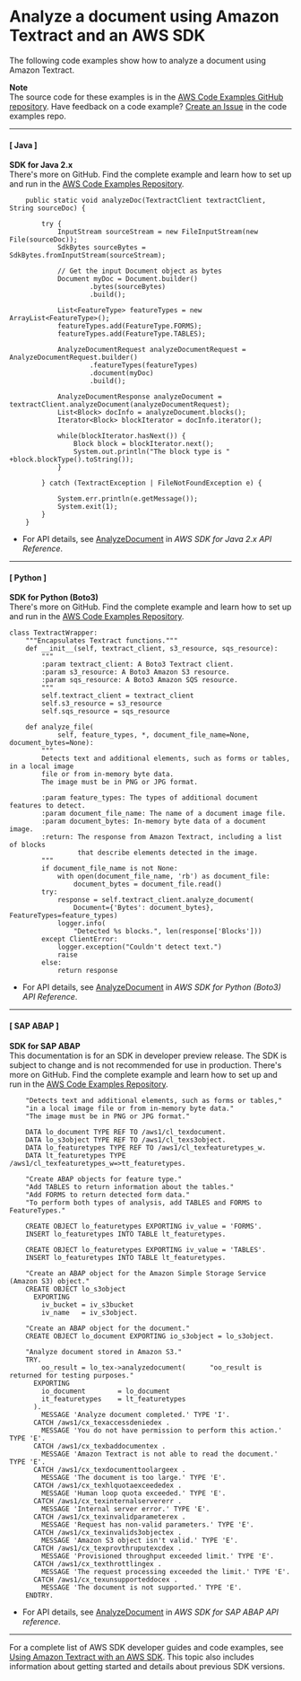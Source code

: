 # Analyze a document using Amazon Textract and an AWS SDK<a name="example_textract_AnalyzeDocument_section"></a>

The following code examples show how to analyze a document using Amazon Textract\.

**Note**  
The source code for these examples is in the [AWS Code Examples GitHub repository](https://github.com/awsdocs/aws-doc-sdk-examples)\. Have feedback on a code example? [Create an Issue](https://github.com/awsdocs/aws-doc-sdk-examples/issues/new/choose) in the code examples repo\. 

------
#### [ Java ]

**SDK for Java 2\.x**  
 There's more on GitHub\. Find the complete example and learn how to set up and run in the [AWS Code Examples Repository](https://github.com/awsdocs/aws-doc-sdk-examples/tree/main/javav2/example_code/textract#readme)\. 
  

```
    public static void analyzeDoc(TextractClient textractClient, String sourceDoc) {

        try {
            InputStream sourceStream = new FileInputStream(new File(sourceDoc));
            SdkBytes sourceBytes = SdkBytes.fromInputStream(sourceStream);

            // Get the input Document object as bytes
            Document myDoc = Document.builder()
                    .bytes(sourceBytes)
                    .build();

            List<FeatureType> featureTypes = new ArrayList<FeatureType>();
            featureTypes.add(FeatureType.FORMS);
            featureTypes.add(FeatureType.TABLES);

            AnalyzeDocumentRequest analyzeDocumentRequest = AnalyzeDocumentRequest.builder()
                    .featureTypes(featureTypes)
                    .document(myDoc)
                    .build();

            AnalyzeDocumentResponse analyzeDocument = textractClient.analyzeDocument(analyzeDocumentRequest);
            List<Block> docInfo = analyzeDocument.blocks();
            Iterator<Block> blockIterator = docInfo.iterator();

            while(blockIterator.hasNext()) {
                Block block = blockIterator.next();
                System.out.println("The block type is " +block.blockType().toString());
            }

        } catch (TextractException | FileNotFoundException e) {

            System.err.println(e.getMessage());
            System.exit(1);
        }
    }
```
+  For API details, see [AnalyzeDocument](https://docs.aws.amazon.com/goto/SdkForJavaV2/textract-2018-06-27/AnalyzeDocument) in *AWS SDK for Java 2\.x API Reference*\. 

------
#### [ Python ]

**SDK for Python \(Boto3\)**  
 There's more on GitHub\. Find the complete example and learn how to set up and run in the [AWS Code Examples Repository](https://github.com/awsdocs/aws-doc-sdk-examples/tree/main/python/example_code/textract#code-examples)\. 
  

```
class TextractWrapper:
    """Encapsulates Textract functions."""
    def __init__(self, textract_client, s3_resource, sqs_resource):
        """
        :param textract_client: A Boto3 Textract client.
        :param s3_resource: A Boto3 Amazon S3 resource.
        :param sqs_resource: A Boto3 Amazon SQS resource.
        """
        self.textract_client = textract_client
        self.s3_resource = s3_resource
        self.sqs_resource = sqs_resource

    def analyze_file(
            self, feature_types, *, document_file_name=None, document_bytes=None):
        """
        Detects text and additional elements, such as forms or tables, in a local image
        file or from in-memory byte data.
        The image must be in PNG or JPG format.

        :param feature_types: The types of additional document features to detect.
        :param document_file_name: The name of a document image file.
        :param document_bytes: In-memory byte data of a document image.
        :return: The response from Amazon Textract, including a list of blocks
                 that describe elements detected in the image.
        """
        if document_file_name is not None:
            with open(document_file_name, 'rb') as document_file:
                document_bytes = document_file.read()
        try:
            response = self.textract_client.analyze_document(
                Document={'Bytes': document_bytes}, FeatureTypes=feature_types)
            logger.info(
                "Detected %s blocks.", len(response['Blocks']))
        except ClientError:
            logger.exception("Couldn't detect text.")
            raise
        else:
            return response
```
+  For API details, see [AnalyzeDocument](https://docs.aws.amazon.com/goto/boto3/textract-2018-06-27/AnalyzeDocument) in *AWS SDK for Python \(Boto3\) API Reference*\. 

------
#### [ SAP ABAP ]

**SDK for SAP ABAP**  
This documentation is for an SDK in developer preview release\. The SDK is subject to change and is not recommended for use in production\.
 There's more on GitHub\. Find the complete example and learn how to set up and run in the [AWS Code Examples Repository](https://github.com/awsdocs/aws-doc-sdk-examples/tree/main/sap-abap/services/textract#code-examples)\. 
  

```
    "Detects text and additional elements, such as forms or tables,"
    "in a local image file or from in-memory byte data."
    "The image must be in PNG or JPG format."

    DATA lo_document TYPE REF TO /aws1/cl_texdocument.
    DATA lo_s3object TYPE REF TO /aws1/cl_texs3object.
    DATA lo_featuretypes TYPE REF TO /aws1/cl_texfeaturetypes_w.
    DATA lt_featuretypes TYPE /aws1/cl_texfeaturetypes_w=>tt_featuretypes.

    "Create ABAP objects for feature type."
    "Add TABLES to return information about the tables."
    "Add FORMS to return detected form data."
    "To perform both types of analysis, add TABLES and FORMS to FeatureTypes."

    CREATE OBJECT lo_featuretypes EXPORTING iv_value = 'FORMS'.
    INSERT lo_featuretypes INTO TABLE lt_featuretypes.

    CREATE OBJECT lo_featuretypes EXPORTING iv_value = 'TABLES'.
    INSERT lo_featuretypes INTO TABLE lt_featuretypes.

    "Create an ABAP object for the Amazon Simple Storage Service (Amazon S3) object."
    CREATE OBJECT lo_s3object
      EXPORTING
        iv_bucket = iv_s3bucket
        iv_name   = iv_s3object.

    "Create an ABAP object for the document."
    CREATE OBJECT lo_document EXPORTING io_s3object = lo_s3object.

    "Analyze document stored in Amazon S3."
    TRY.
        oo_result = lo_tex->analyzedocument(      "oo_result is returned for testing purposes."
      EXPORTING
        io_document        = lo_document
        it_featuretypes    = lt_featuretypes
      ).
        MESSAGE 'Analyze document completed.' TYPE 'I'.
      CATCH /aws1/cx_texaccessdeniedex .
        MESSAGE 'You do not have permission to perform this action.' TYPE 'E'.
      CATCH /aws1/cx_texbaddocumentex .
        MESSAGE 'Amazon Textract is not able to read the document.' TYPE 'E'.
      CATCH /aws1/cx_texdocumenttoolargeex .
        MESSAGE 'The document is too large.' TYPE 'E'.
      CATCH /aws1/cx_texhlquotaexceededex .
        MESSAGE 'Human loop quota exceeded.' TYPE 'E'.
      CATCH /aws1/cx_texinternalservererr .
        MESSAGE 'Internal server error.' TYPE 'E'.
      CATCH /aws1/cx_texinvalidparameterex .
        MESSAGE 'Request has non-valid parameters.' TYPE 'E'.
      CATCH /aws1/cx_texinvalids3objectex .
        MESSAGE 'Amazon S3 object isn't valid.' TYPE 'E'.
      CATCH /aws1/cx_texprovthruputexcdex .
        MESSAGE 'Provisioned throughput exceeded limit.' TYPE 'E'.
      CATCH /aws1/cx_texthrottlingex .
        MESSAGE 'The request processing exceeded the limit.' TYPE 'E'.
      CATCH /aws1/cx_texunsupporteddocex .
        MESSAGE 'The document is not supported.' TYPE 'E'.
    ENDTRY.
```
+  For API details, see [AnalyzeDocument](https://docs.aws.amazon.com/sdk-for-sap-abap/v1/api/latest/index.html) in *AWS SDK for SAP ABAP API reference*\. 

------

For a complete list of AWS SDK developer guides and code examples, see [Using Amazon Textract with an AWS SDK](sdk-general-information-section.md)\. This topic also includes information about getting started and details about previous SDK versions\.